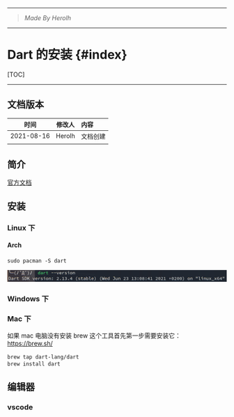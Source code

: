 ----------------------------------------------
> *Made By Herolh*
----------------------------------------------

# Dart 的安装 {#index}

[TOC]



 







--------------------------------------------

## 文档版本

|    时间    | 修改人 | 内容     |
| :--------: | :----: | :------- |
| 2021-08-16 | Herolh | 文档创建 |
|            |        |          |





## 简介

[官方文档](https://flutter.dev/docs/get-started/install)



## 安装

### Linux 下

#### Arch 

```shell
sudo pacman -S dart
```

![image-20210816125350134](.assets/image-20210816125350134.png)





### Windows 下





### Mac 下

如果 mac 电脑没有安装 brew 这个工具首先第一步需要安装它：  https://brew.sh/

```shell
brew tap dart-lang/dart
brew install dart
```





## 编辑器

### vscode

